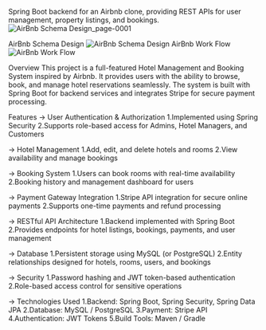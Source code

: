 Spring Boot backend for an Airbnb clone, providing REST APIs for user management, property listings, and bookings.![AirBnb Schema Design_page-0001](https://github.com/user-attachments/assets/49965787-f735-456f-b1e5-4bcb26930588)

AirBnb Schema Design
![AirBnb Schema Design](https://github.com/user-attachments/assets/a89a4cea-e988-41d4-9098-f0e0d266d32a)
AirBnb Work Flow
![AirBnb Work Flow](https://github.com/user-attachments/assets/650417fe-29db-4ca2-877e-775c8764f893)

Overview
This project is a full-featured Hotel Management and Booking System inspired by Airbnb. It provides users with the ability to browse, book, and manage hotel reservations seamlessly. The system is built with Spring Boot for backend services and integrates Stripe for secure payment processing.

Features
-> User Authentication & Authorization
1.Implemented using Spring Security
2.Supports role-based access for Admins, Hotel Managers, and Customers

-> Hotel Management
1.Add, edit, and delete hotels and rooms
2.View availability and manage bookings

-> Booking System
1.Users can book rooms with real-time availability
2.Booking history and management dashboard for users

-> Payment Gateway Integration
1.Stripe API integration for secure online payments
2.Supports one-time payments and refund processing

-> RESTful API Architecture
1.Backend implemented with Spring Boot
2.Provides endpoints for hotel listings, bookings, payments, and user management

-> Database
1.Persistent storage using MySQL (or PostgreSQL)
2.Entity relationships designed for hotels, rooms, users, and bookings

-> Security
1.Password hashing and JWT token-based authentication
2.Role-based access control for sensitive operations

-> Technologies Used
1.Backend: Spring Boot, Spring Security, Spring Data JPA
2.Database: MySQL / PostgreSQL
3.Payment: Stripe API
4.Authentication: JWT Tokens
5.Build Tools: Maven / Gradle
